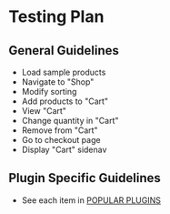 # Testing Plan

## General Guidelines

- Load sample products
- Navigate to "Shop"
- Modify sorting
- Add products to "Cart"
- View "Cart"
- Change quantity in "Cart"
- Remove from "Cart"
- Go to checkout page
- Display "Cart" sidenav

## Plugin Specific Guidelines

- See each item in [POPULAR PLUGINS](POPULAR_PLUGINS.md)
